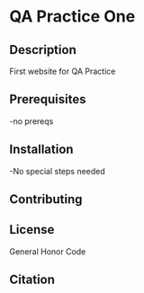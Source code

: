 # QA Practice One

## Description
First website for QA Practice

## Prerequisites
-no prereqs

## Installation
-No special steps needed

## Contributing

## License
General Honor Code

## Citation

